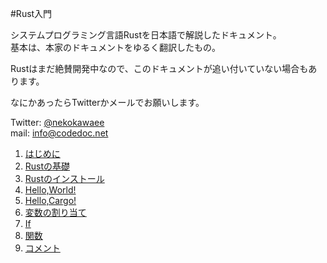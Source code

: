 #Rust入門

システムプログラミング言語Rustを日本語で解説したドキュメント。  
基本は、本家のドキュメントをゆるく翻訳したもの。  

Rustはまだ絶賛開発中なので、このドキュメントが追い付いていない場合もあります。

なにかあったらTwitterかメールでお願いします。

Twitter: [@nekokawaee](https://twitter.com/nekokawaee)  
mail: [info@codedoc.net](mailto:info@codedoc.net)

1. [はじめに](https://github.com/cakecatz/rust-guide-ja/blob/master/docs/introduction.md)
2. [Rustの基礎](https://github.com/cakecatz/rust-guide-ja/blob/master/docs/basic.md)
  1. [Rustのインストール](https://github.com/cakecatz/rust-guide-ja/blob/master/docs/installing-rust.md)
  2. [Hello,World!](https://github.com/cakecatz/rust-guide-ja/blob/master/docs/hello-world.md)
  3. [Hello,Cargo!](https://github.com/cakecatz/rust-guide-ja/blob/master/docs/hello-cargo.md)
  4. [変数の割り当て](https://github.com/cakecatz/rust-guide-ja/blob/master/docs/variable-bindings.md)
  5. [If](https://github.com/cakecatz/rust-guide-ja/blob/master/docs/if.md)
  6. [関数](https://github.com/cakecatz/rust-guide-ja/blob/master/docs/functions.md)
  7. [コメント](https://github.com/cakecatz/rust-guide-ja/blob/master/docs/comments.md)